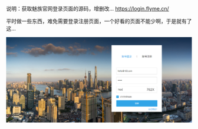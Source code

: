 说明：获取魅族官网登录页面的源码，增删改...
https://login.flyme.cn/

平时做一些东西，难免需要登录注册页面，一个好看的页面不能少啊，于是就有了这...

![image](https://github.com/0x4096/myflyme/blob/master/show.png)


